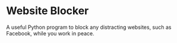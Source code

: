 # Website Blocker

A useful Python program to block any distracting websites, such as Facebook, while you work in peace.
